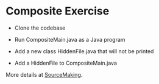 # Composite Exercise

* Clone the codebase

* Run CompositeMain.java as a Java program

* Add a new class HiddenFile.java that will not be printed

* Add a HiddenFile to CompositeMain.java

More details at [SourceMaking](https://sourcemaking.com/design_patterns/composite/).
